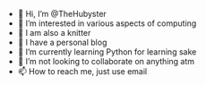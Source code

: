 - 👋 Hi, I’m @TheHubyster
- 👀 I’m interested in various aspects of computing
- 👀 I am also a knitter
- 👀 I have a personal blog
- 🌱 I’m currently learning Python for learning sake
- 💞️ I’m not looking to collaborate on anything atm
- 📫 How to reach me, just use email

<!---
TheHubyster/TheHubyster is a ✨ special ✨ repository because its `README.md` (this file) appears on your GitHub profile.
You can click the Preview link to take a look at your changes.
--->
